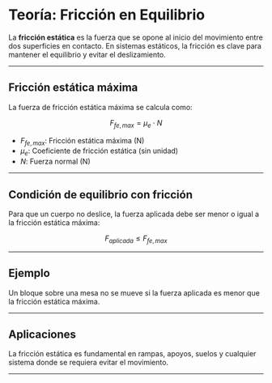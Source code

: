 # Teoría: Fricción en Equilibrio

La **fricción estática** es la fuerza que se opone al inicio del movimiento entre dos superficies en contacto. En sistemas estáticos, la fricción es clave para mantener el equilibrio y evitar el deslizamiento.

---

## Fricción estática máxima

La fuerza de fricción estática máxima se calcula como:

$$ F_{fe,max} = \mu_e \cdot N $$

- $F_{fe,max}$: Fricción estática máxima (N)
- $\mu_e$: Coeficiente de fricción estática (sin unidad)
- $N$: Fuerza normal (N)

---

## Condición de equilibrio con fricción

Para que un cuerpo no deslice, la fuerza aplicada debe ser menor o igual a la fricción estática máxima:

$$ F_{aplicada} \leq F_{fe,max} $$

---

## Ejemplo

Un bloque sobre una mesa no se mueve si la fuerza aplicada es menor que la fricción estática máxima.

---

## Aplicaciones

La fricción estática es fundamental en rampas, apoyos, suelos y cualquier sistema donde se requiera evitar el movimiento.

---
